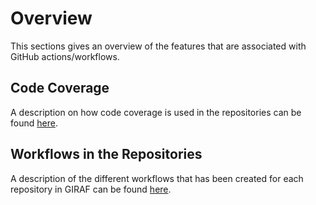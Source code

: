 # Overview

This sections gives an overview of the features that are associated with GitHub
actions/workflows.

## Code Coverage

A description on how code coverage is used in the repositories can be found
[here](./code_coverage.md). 

## Workflows in the Repositories

A description of the different workflows that has been created for each repository
in GIRAF can be found [here](./workflows_in_repositories.md).
